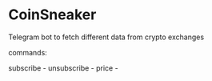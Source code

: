 # CoinSneaker
Telegram bot to fetch different data from crypto exchanges



commands:

subscribe -
unsubscribe -
price -